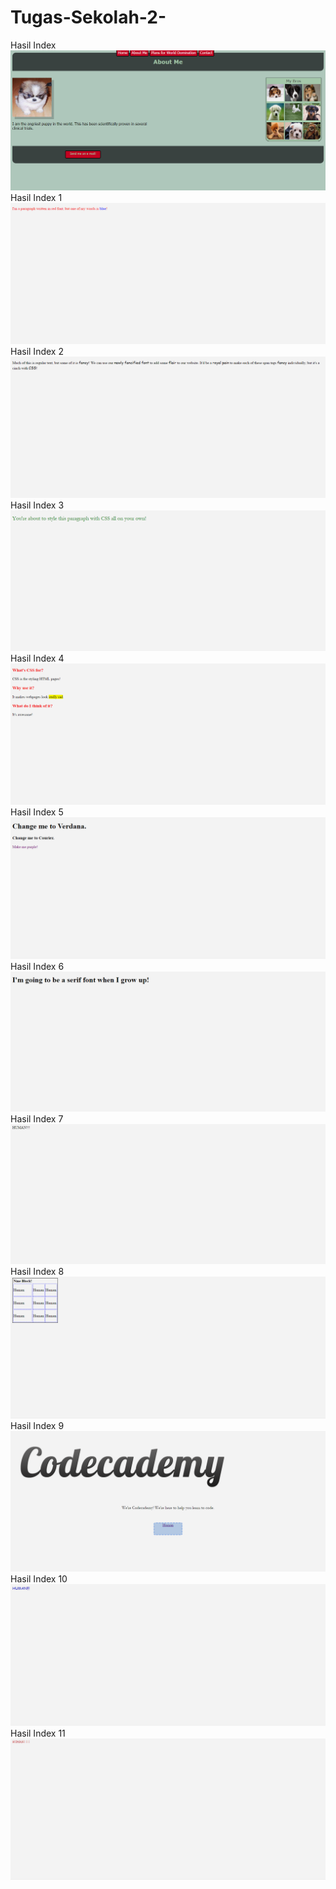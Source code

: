 # Tugas-Sekolah-2-
Hasil Index
![alt text](https://github.com/gigihsamudra/Tugas-Sekolah-2-/blob/master/hasil%20latihan%201.PNG)
Hasil Index 1
![alt text](https://github.com/gigihsamudra/Tugas-Sekolah-2-/blob/master/hasil%20latihan%202.PNG)
Hasil Index 2
![alt text](https://github.com/gigihsamudra/Tugas-Sekolah-2-/blob/master/hasil%20latihan%203.PNG)
Hasil Index 3
![alt text](https://github.com/gigihsamudra/Tugas-Sekolah-2-/blob/master/hasil%20latihan%204.PNG)
Hasil Index 4
![alt text](https://github.com/gigihsamudra/Tugas-Sekolah-2-/blob/master/hasil%20latihan%205.PNG)
Hasil Index 5
![alt text](https://github.com/gigihsamudra/Tugas-Sekolah-2-/blob/master/hasil%20latihan%206.PNG)
Hasil Index 6
![alt text](https://github.com/gigihsamudra/Tugas-Sekolah-2-/blob/master/hasil%20latihan%207.PNG)
Hasil Index 7
![alt text](https://github.com/gigihsamudra/Tugas-Sekolah-2-/blob/master/hasil%20latihan%208.PNG)
Hasil Index 8
![alt text](https://github.com/gigihsamudra/Tugas-Sekolah-2-/blob/master/hasil%20latihan%209.PNG)
Hasil Index 9
![alt text](https://github.com/gigihsamudra/Tugas-Sekolah-2-/blob/master/hasil%20latihan%2010.PNG)
Hasil Index 10
![alt text](https://github.com/gigihsamudra/Tugas-Sekolah-2-/blob/master/hasil%20latihan%2011.PNG)
Hasil Index 11
![alt text](https://github.com/gigihsamudra/Tugas-Sekolah-2-/blob/master/hasil%20latihan%2012.PNG)
